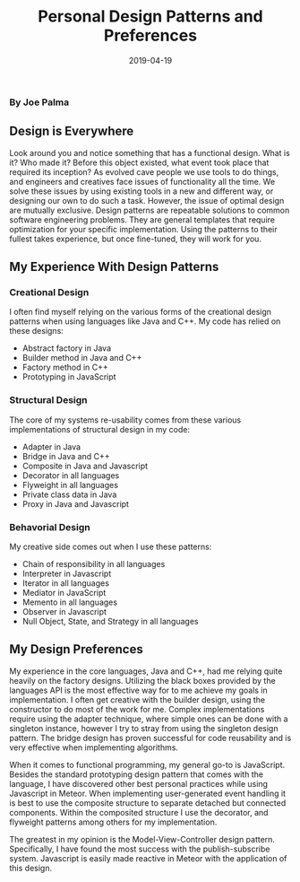﻿---
layout: essay
type: essay
title: Personal Design Patterns and Preferences
date: 2019-04-19
labels:
  - Factory Design
  - MVC Design
---

### **By Joe Palma**

## Design is Everywhere
Look around you and notice something that has a functional design. What is it? Who made it? Before this object existed, what event took place that required its inception?
As evolved cave people we use tools to do things, and engineers and creatives face issues of functionality all the time. We solve these issues by using existing tools in a new and different way, or designing our own to do such a task. However, the issue of optimal design are mutually exclusive.
Design patterns are repeatable solutions to common software engineering problems. They are general templates that require optimization for your specific implementation. Using the patterns to their fullest takes experience, but once fine-tuned, they will work for you.

## My Experience With Design Patterns

### Creational Design
I often find myself relying on the various forms of the creational design patterns when using languages like Java and C++. My code has relied on these designs:
  - Abstract factory in Java
  - Builder method in Java and C++
  - Factory method in C++
  - Prototyping in JavaScript
  
### Structural Design
The core of my systems re-usability comes from these various implementations of structural design in my code:
  - Adapter in Java
  - Bridge in Java and C++
  - Composite in Java and Javascript
  - Decorator in all languages
  - Flyweight in all languages
  - Private class data in Java
  - Proxy in Java and Javascript
  
### Behavorial Design
My creative side comes out when I use these patterns:
  - Chain of responsibility in all languages
  - Interpreter in Javascript
  - Iterator in all languages
  - Mediator in JavaScript 
  - Memento in all languages
  - Observer in Javascript
  - Null Object, State, and Strategy in all languages
  
## My Design Preferences
My experience in the core languages, Java and C++, had me relying quite heavily on the factory designs. Utilizing the black boxes provided by the languages API is the most effective way for to me achieve my goals in implementation. I often get creative with the builder design, using the constructor to do most of the work for me. Complex implementations require using the adapter technique, where simple ones can be done with a singleton instance, however I try to stray from using the singleton design pattern. The bridge design has proven successful for code reusability and is very effective when implementing algorithms.

When it comes to functional programming, my general go-to is JavaScript. Besides the standard prototyping design pattern that comes with the language, I have discovered other best personal practices while using Javascript in Meteor. When implementing user-generated event handling it is best to use the composite structure to separate detached but connected components. Within the composited structure I use the decorator, and flyweight patterns among others for my implementation.

The greatest in my opinion is the Model-View-Controller design pattern. Specifically, I have found the most success with the publish-subscribe system. Javascript is easily made reactive in Meteor with the application of this design.
